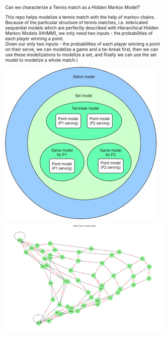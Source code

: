 Can we characterize a Tennis match as a Hidden Markov Model?

This repo helps modelize a tennis match with the help of markov chains.\
Because of the particular structure of tennis matches, i.e. imbricated sequential models which are perfectly described with Hierarchical Hidden Markov Models (HHMM), we only need two inputs - the probabilities of each player winning a point.\
Given our only two inputs - the probabilities of each player winning a point on their serve, we can modelize a game and a tie-break first, then we can use these modelizations to modelize a set, and finally we can use the set model to modelize a whole match.\

![Hierarchical Hidden Markov Model for a Tennis Match](1_uSo-3Z_euy0mSLHkgHsE3Q.png)

![Tie Break Markov Chain representation](TieBreak.png)
